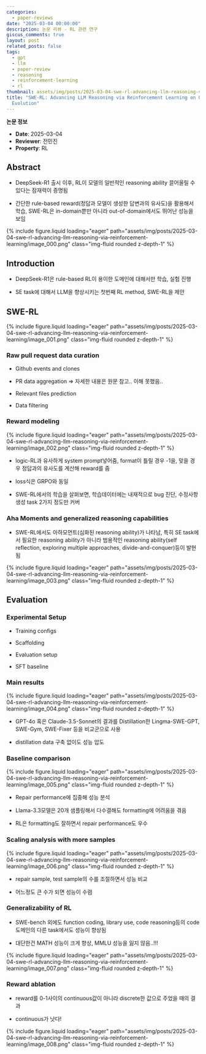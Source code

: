 ```yaml
---
categories:
  - paper-reviews
date: "2025-03-04 00:00:00"
description: 논문 리뷰 - RL 관련 연구
giscus_comments: true
layout: post
related_posts: false
tags:
  - gpt
  - llm
  - paper-review
  - reasoning
  - reinforcement-learning
  - rl
thumbnail: assets/img/posts/2025-03-04-swe-rl-advancing-llm-reasoning-via-reinforcement-learning/thumbnail.jpg
title: "SWE-RL: Advancing LLM Reasoning via Reinforcement Learning on Open Software
  Evolution"
---
```


**논문 정보**

- **Date**: 2025-03-04
- **Reviewer**: 전민진
- **Property**: RL

## Abstract

- DeepSeek-R1 출시 이후, RL이 모델의 일반적인 reasoning ability 끌어올릴 수 있다는 잠재력이 증명됨

- 간단한 rule-based reward(정답과 모델이 생성한 답변과의 유사도)을 활용해서 학습, SWE-RL은 in-domain뿐만 아니라 out-of-domain에서도 뛰어난 성능을 보임

{% include figure.liquid loading="eager" path="assets/img/posts/2025-03-04-swe-rl-advancing-llm-reasoning-via-reinforcement-learning/image_000.png" class="img-fluid rounded z-depth-1" %}

## Introduction

- DeepSeek-R1은 rule-based RL이 용이한 도메인에 대해서만 학습, 실험 진행

- SE task에 대해서 LLM을 향상시키는 첫번째 RL method, SWE-RL을 제안

## SWE-RL

{% include figure.liquid loading="eager" path="assets/img/posts/2025-03-04-swe-rl-advancing-llm-reasoning-via-reinforcement-learning/image_001.png" class="img-fluid rounded z-depth-1" %}

### Raw pull request data curation

- Github events and clones

- PR data aggregation ⇒ 자세한 내용은 원문 참고.. 이해 못했음..

- Relevant files prediction

- Data filtering

### Reward modeling

{% include figure.liquid loading="eager" path="assets/img/posts/2025-03-04-swe-rl-advancing-llm-reasoning-via-reinforcement-learning/image_002.png" class="img-fluid rounded z-depth-1" %}

- logic-RL과 유사하게 system prompt넣어줌, format이 틀릴 경우 -1을, 맞을 경우 정답과의 유사도를 계산해 reward를 줌

- loss식은 GRPO와 동일

- SWE-RL에서의 학습을 살펴보면, 학습데이터에는 내재적으로 bug 진단, 수정사항 생성 task 2가지 정도만 커버

### Aha Moments and generalized reasoning capabilities

- SWE-RL에서도 아하모먼트(심화된 reasoning ability)가 나타남, 특히 SE task에서 필요한 reasoning ability가 아니라 범용적인 reasoning ability(self reflection, exploring multiple approaches, divide-and-conquer)등이 발현됨

{% include figure.liquid loading="eager" path="assets/img/posts/2025-03-04-swe-rl-advancing-llm-reasoning-via-reinforcement-learning/image_003.png" class="img-fluid rounded z-depth-1" %}

## Evaluation

### Experimental Setup

- Training configs

- Scaffolding

- Evaluation setup

- SFT baseline

### Main results

{% include figure.liquid loading="eager" path="assets/img/posts/2025-03-04-swe-rl-advancing-llm-reasoning-via-reinforcement-learning/image_004.png" class="img-fluid rounded z-depth-1" %}

- GPT-4o 혹은 Claude-3.5-Sonnet의 결과를 Distillation한 Lingma-SWE-GPT, SWE-Gym, SWE-Fixer 등을 비교군으로 사용

- distillation data 구축 없이도 성능 압도

### Baseline comparison

{% include figure.liquid loading="eager" path="assets/img/posts/2025-03-04-swe-rl-advancing-llm-reasoning-via-reinforcement-learning/image_005.png" class="img-fluid rounded z-depth-1" %}

- Repair performance에 집중해 성능 분석

- Llama-3.3모델은 20개 샘플링해서 다수결해도 formatting에 어려움을 겪음

- RL은 formatting도 잘하면서 repair performance도 우수

### Scaling analysis with more samples

{% include figure.liquid loading="eager" path="assets/img/posts/2025-03-04-swe-rl-advancing-llm-reasoning-via-reinforcement-learning/image_006.png" class="img-fluid rounded z-depth-1" %}

- repair sample, test sample의 수를 조절하면서 성능 비교

- 어느정도 큰 수가 되면 성능이 수렴

### Generalizability of RL

- SWE-bench 외에도 function coding, library use, code reasoning등의 code 도메인의 다른 task에서도 성능이 향상됨

- 대단한건 MATH 성능이 크게 향상, MMLU 성능을 잃지 않음..!!!

{% include figure.liquid loading="eager" path="assets/img/posts/2025-03-04-swe-rl-advancing-llm-reasoning-via-reinforcement-learning/image_007.png" class="img-fluid rounded z-depth-1" %}

### Reward ablation

- reward를 0-1사이의 continuous값이 아니라 discrete한 값으로 주었을 때의 결과

- continuous가 낫다!

{% include figure.liquid loading="eager" path="assets/img/posts/2025-03-04-swe-rl-advancing-llm-reasoning-via-reinforcement-learning/image_008.png" class="img-fluid rounded z-depth-1" %}

